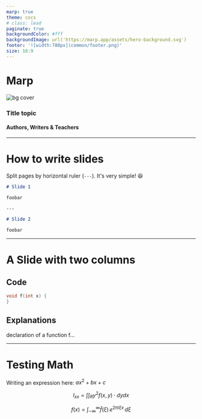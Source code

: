 ```yaml
---
marp: true
theme: cscs
# class: lead
paginate: true
backgroundColor: #fff
backgroundImage: url('https://marp.app/assets/hero-background.svg')
footer: '![width:780px](common/footer.png)'
size: 16:9
---
```


# **Marp**
![bg cover](../slides-support/common/title-bg3.png)
<!-- _paginate: skip  -->
<!-- _class: titlecover -->
<!-- _footer: "" -->

### Title topic

#### Authors, Writers & Teachers

--- 

# How to write slides
Split pages by horizontal ruler (`---`). It's very simple! :satisfied:

```markdown
# Slide 1

foobar

---

# Slide 2

foobar
```

---

# A Slide with two columns

<div class="twocolumns">
<div>

## Code

```c++
void f(int x) {
}
```

</div>
<div>

## Explanations

declaration of a function f...

</div>
</div>

---

# Testing Math

Writing an expression here:  $ax^2+bx+c$

$$ I_{xx}=\int\int_Ry^2f(x,y)\cdot{}dydx $$

$$
f(x) = \int_{-\infty}^\infty
    \hat f(\xi)\,e^{2 \pi i \xi x}
    \,d\xi
$$

